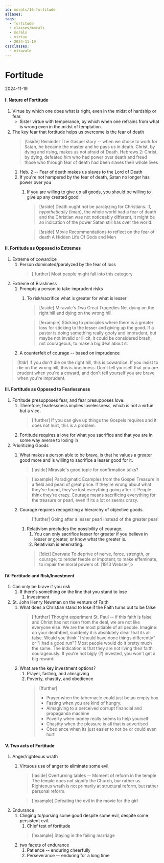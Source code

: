 ```yaml
---
id: morals/16-fortitude
aliases: 
tags:
  - fortitude
  - classes/morals
  - morals
  - virtue
  - 2024-11-19
cssclasses:
  - miravale
---
```


# Fortitude
2024-11-19
#### I. Nature of Fortitude
1. Virtue by which one does what is right, even in the midst of hardship or fear.
	- Sister virtue with temperance, by which when one refrains from what is wrong even in the midst of temptation.
2. The key fear that fortitude helps us overcome is the fear of death   
	 > [!aside] Reminder
	> The Gospel story -- when we chose to work for Satan, he became the master and he pays us in death. Christ, by dying and rising, makes us not afraid of Death.
	> Hebrews 2: Christ,  by dying, defeated him who had power over death and freed those who through fear of death had been slaves their whole lives
	1. Heb. 2 -- Fear of death makes us slaves to the Lord of Death
	2. If you're not hampered by the fear of death, Satan no longer has power over you
		1. If you are willing to give up all goods, you should be willing to give up any created good
			> [!aside]
			> Death ought not be paralyzing for Christians. If, *hypothetically* (lmao), the whole world had a fear of death and the Christian was not noticeably different, it might be an indication of the power Satan still has over the world.
			
			> [!aside] Movie Recommendations to reflect on the fear of death
			> A Hidden Life
			> Of Gods and Men

#### II. Fortitude as Opposed to Extremes
1. Extreme of cowardice
	1. Person dominated/paralyzed by the fear of loss
		> [!further] 
		> Most people might fall into this category
1. Extreme of Brashness
	1. Prompts a person to take imprudent risks
		1. To risk/sacrifice what is greater for what is lesser
			> [!aside] Miravale's Two Great Tragedies 
			> Not dying on the right hill and dying on the wrong hill.
			
			> [!example]
			> Sticking to principles where there is a greater loss for sticking to the lesser and giving up the good.
			> If a pastor is doing something really goofy and imprudent, but maybe not invalid or illicit, it could be considered brash, not courageous, to make a big deal about it.
	1. A counterfeit of courage -- based on imprudence

> [!tldr]
> If you don't die on the right hill, this is cowardice. If you insist to die on the wrong hill, this is brashness.
> Don't tell yourself that you are prudent when you're a coward, and don't tell yourself you are brave when you're imprudent.

#### III. Fortitude as Opposed to Fearlessness
1. Fortitude presupposes fear, and fear presupposes love. 
	1. Therefore, fearlessness implies lovelessness, which is not a virtue but a vice.
		> [!further]
		>  If you can give up things the Gospels requires and it does not hurt, this is a problem.
	2. Fortitude requires a love for what you sacrifice and that you are in some way averse to losing in
2. Prioritizing Goods
	1. What makes a person able to be brave, is that he values a greater good more and is willing to sacrifice a lesser good for it.
		> [!aside]
		> Miravale's good topic for confirmation talks?
		
		> [!example] Paradigmatic Examples from the Gospel
		> Treasure in a field and pearl of great price.
		> If they're wrong about what they've found, they've lost everything going after it. People think they're crazy.
		> Courage means sacrificing everything for the treasure or pearl, even if its a lot or seems crazy.
	2. Courage requires recognizing a hierarchy of objective goods.
		> [!further]
		> Going after a lesser pearl instead of the greater pearl
		1. Relativism precludes the possibility of courage.
			1. You can only sacrifice lesser for greater if you believe in lesser or greater, or know what the greater is.
			2. Relativism is enervating.
			> [!dict] Enervate
			>   To deprive of nerve, force, strength, or courage; to render feeble or impotent; to make effeminate; to impair the moral powers of. [1913 Webster]>     
#### IV. Fortitude and Risk/Investment
1. Can only be brave if you risk
	1. If there's something on the line that you stand to lose
		1. Investment
2. St. John Henry Newman on the venture of Faith
	1. What does a Christian stand to lose if the Faith turns out to be false
		> [!further] Thought experiment
		> St. Paul -- if this faith is false and Christ has not risen from the deal, we are not like everyone else. We are the most pitiable of all people.
		> Imagine: on your deathbed, suddenly it is absolutely clear that its all false. Would you think "I should have done things differently" or "I had a good run"?
		> Most people would do it pretty much the same. The indication is that they are not living their faith courageously. If you're not bigly (?) invested, you won't get a big reward.
	2. What are the key investment options? 
		1. Prayer, fasting, and almsgiving
		2. Poverty, chastity, and obedience
			> [!further]
			> - Prayer when the tabernacle could just be an empty box
			> - Fasting when you are kind of hungry.
			> - Almsgiving to a perceived corrupt financial and propaganda machine
			> - Poverty when money really seems to help yourself
			> - Chastity when the pleasure is all that is advertised
			> - Obedience when its just easier to not be or could even hurt

#### V. Two acts of Fortitude
1. Anger/righteous wrath
	1. Virtuous use of anger to eliminate some evil.
		> [!aside]
		> Overturning tables -- Moment of reform in the temple
		> The temple does not signify the Church, bur rather us. Righteous wrath is not primarily at structural reform, but rather personal reform.

		> [!example]
		> Defeating the evil in the movie for the girl
1. Endurance
	1. Clinging to/pursing some good despite some evil, despite some persistent evil.
		1. Chief test of fortitude
		> [!example]
		> Staying in the failing marriage
	2.  two facets of endurance
		1. Patience -- enduring cheerfully 
		2. Perseverance -- enduring for a long time

